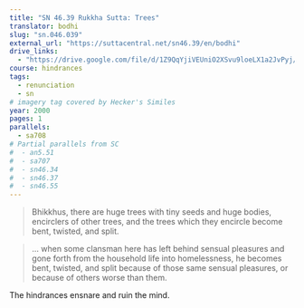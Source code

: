 ```yaml
---
title: "SN 46.39 Rukkha Sutta: Trees"
translator: bodhi
slug: "sn.046.039"
external_url: "https://suttacentral.net/sn46.39/en/bodhi"
drive_links:
  - "https://drive.google.com/file/d/1Z9QqYjiVEUniO2XSvu9loeLX1a2JvPyj/view?usp=drivesdk"
course: hindrances
tags:
  - renunciation
  - sn
# imagery tag covered by Hecker's Similes
year: 2000
pages: 1
parallels:
  - sa708
# Partial parallels from SC
#  - an5.51
#  - sa707
#  - sn46.34
#  - sn46.37
#  - sn46.55
---
```


> Bhikkhus, there are huge trees with tiny seeds and huge bodies, encirclers of other trees, and the trees which they encircle become bent, twisted, and split.

> ... when some clansman here has left behind sensual pleasures and gone forth from the household life into homelessness, he becomes bent, twisted, and split because of those same sensual pleasures, or because of others worse than them.

The hindrances ensnare and ruin the mind.

